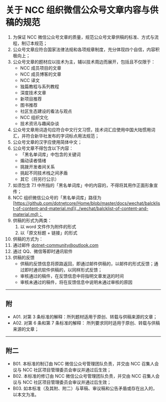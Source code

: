 # 关于 NCC 组织微信公众号文章内容与供稿的规范

1. 为保证 NCC 微信公众号文章的质量，规范公众号文章供稿的标准、方式与流程，制订本规范；
2. 公众号文章应符合国家法律法规和各项规章制度，充分体现四个自信，内容积极向上；
3. 公众号文章的题材应以技术为主，辅以技术周边而展开，包括且不仅限于：
   - NCC 成员项目的文章
   - NCC 成员博客的文章
   - NCC 译文
   - 独篇教程与系列教程
   - 深度技术文章
   - 新项目推荐
   - 图书推荐
   - 社区生态建设的看法与观点
   - NCC 组织文化
   - 技术资讯与趣闻杂谈
4. 公众号文章用词造句应符合中文行文习惯，技术词汇应使用中国大陆惯用词汇，并符合新华社发布的字词标点用法规范；
5. 公众号文章的汉字应使用简体中文；
6. 公众号文章不得包含以下内容：
   - 「黑名单词库」中包含的关键词
   - 煽动读者情绪
   - 挑拨开发者间关系
   - 挑起不同技术栈之间矛盾
   - 其它（将另行公示）
7. 如须包含 7.1 中所指的「黑名单词库」中的内容的，不得将其用作正面形象宣传；
8. NCC 组织微信公众号的「黑名单词库」路径为 [https://github.com/dotnetcore/Home/blob/master/docs/wechat/balcklist-of-content-and-material.md](../wechat/balcklist-of-content-and-material.md)；
9. 供稿的形式为两类：
   1. 以 word 文件作为附件的形式
   2. 以「原文标题 + 链接」的形式
10. 供稿的方式为：
11. 通过邮件 dotnet-community@outlook.com
12. 通过 QQ、微信等即时通讯软件
13. 供稿的反馈
    - 供稿的反馈信息将原路返回，即通过邮件供稿的，以邮件的形式反馈；通过即时通讯软件供稿的，以同样形式反馈；
    - 审核通过的稿件，在反馈信息中将指明文章发送的时间
    - 审核未通过的稿件，将在反馈信息中说明未通过审核的原因

---

## 附

- A01. 对第 3 条标准的解释：所列题材适用于原创、转载与供稿来源的文章；
- A02. 对第 6 条和第 7 条标准的解释： 所列要求同时适用于原创、转载与供稿来源的文章；

---

## 附二

- B01. 本标准的制订由 NCC 微信公众号管理团队负责，并交由 NCC 召集人会议与 NCC 社区项目管理委员会审议并通过后生效；
- B02. 本标准的修订由 NCC 微信公众号管理团队负责，并交由 NCC 召集人会议与 NCC 社区项目管理委员会审议并通过后生效；
- B03. 如本标准（及其附、附二）与草稿、审议稿和公告矛盾或存在出入的，以本文为准。

